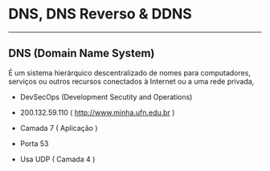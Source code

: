 # DNS, DNS Reverso & DDNS 

---

## DNS (Domain Name System)

É um sistema hierárquico descentralizado de nomes para computadores, serviços ou  outros recursos conectados à Internet ou a uma rede privada,

- DevSecOps (Development Secutity and Operations)
 
- 200.132.59.110 ( http://www.minha.ufn.edu.br )

- Camada 7 ( Aplicação )

- Porta 53

- Usa UDP ( Camada 4 )
